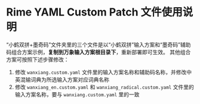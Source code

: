 # Rime YAML Custom Patch 文件使用说明

“小鹤双拼+墨奇码”文件夹里的三个文件是以“小鹤双拼”输入方案和“墨奇码”辅助码组合方案示例，**复制到万象输入方案根目录下**，重新部署即可生效。
其他组合方案可按照下述步骤修改：

1. 修改 `wanxiang.custom.yaml` 文件里的输入方案名称和辅助码名称，并修改中英混输词典为所选输入方案对应词典名称
2. 修改 `wanxiang_en.custom.yaml` 和 `wanxiang_radical.custom.yaml` 文件里的输入方案名称，要与 `wanxiang.custom.yaml` 里的一致
